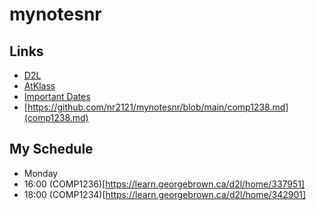 # mynotesnr
## Links
- [D2L](https://learn.georgebrown.ca)
- [AtKlass](https://app.atklass.com)
- [Important Dates](https://www.georgebrown.ca/current-students/important-dates?term=27246&category=131)
- [https://github.com/nr2121/mynotesnr/blob/main/comp1238.md](comp1238.md)

## My Schedule
- Monday
-   16:00 (COMP1236)[https://learn.georgebrown.ca/d2l/home/337951]
-   18:00 (COMP1234)[https://learn.georgebrown.ca/d2l/home/342901]
